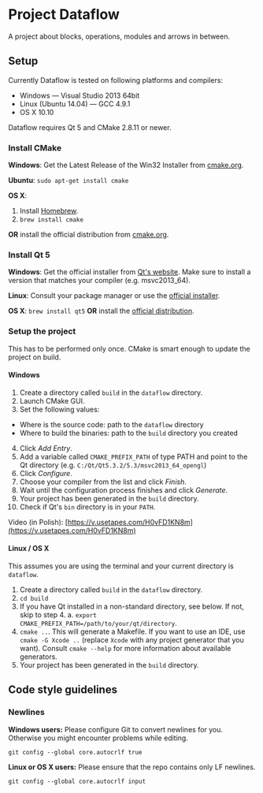 # Project Dataflow

A project about blocks, operations, modules and arrows in between.

## Setup

Currently Dataflow is tested on following platforms and compilers:

- Windows — Visual Studio 2013 64bit
- Linux (Ubuntu 14.04) — GCC 4.9.1
- OS X 10.10

Dataflow requires Qt 5 and CMake 2.8.11 or newer. 

### Install CMake

**Windows**: Get the Latest Release of the Win32 Installer from [cmake.org](http://www.cmake.org/download/).

**Ubuntu**: `sudo apt-get install cmake`

**OS X**:

1. Install [Homebrew](http://brew.sh/).
2. `brew install cmake`

**OR** install the official distribution from [cmake.org](http://www.cmake.org/download/).

### Install Qt 5

**Windows**: Get the official installer from [Qt's website](http://www.qt.io/download-open-source/). Make sure to install a version that matches your compiler (e.g. msvc2013_64).

**Linux**: Consult your package manager or use the [official installer](http://www.qt.io/download-open-source/).

**OS X**: `brew install qt5` **OR** install the [official distribution](http://www.qt.io/download-open-source/).

### Setup the project

This has to be performed only once. CMake is smart enough to update the project on build.

#### Windows

1. Create a directory called `build` in the `dataflow` directory.
2. Launch CMake GUI.
3. Set the following values:
  - Where is the source code: path to the `dataflow` directory
  - Where to build the binaries: path to the `build` directory you created
4. Click _Add Entry_.
5. Add a variable called `CMAKE_PREFIX_PATH` of type PATH and point to the Qt directory (e.g. `C:/Qt/Qt5.3.2/5.3/msvc2013_64_opengl`)
6. Click _Configure_.
7. Choose your compiler from the list and click _Finish_.
8. Wait until the configuration process finishes and click _Generate_.
9. Your project has been generated in the `build` directory.
10. Check if Qt's `bin` directory is in your `PATH`.

Video (in Polish): [https://v.usetapes.com/H0vFD1KN8m](https://v.usetapes.com/H0vFD1KN8m)

#### Linux / OS X

This assumes you are using the terminal and your current directory is `dataflow`.

1. Create a directory called `build` in the `dataflow` directory.
2. `cd build`
3. If you have Qt installed in a non-standard directory, see below. If not, skip to step 4.
  a. `export CMAKE_PREFIX_PATH=/path/to/your/qt/directory`.
4. `cmake ..`. This will generate a Makefile. If you want to use an IDE, use `cmake -G Xcode ..` (replace `Xcode` with any project generator that you want). Consult `cmake --help` for more information about available generators.
5. Your project has been generated in the `build` directory.

## Code style guidelines

### Newlines

**Windows users:** Please configure Git to convert newlines for you. Otherwise you might encounter problems while editing.

```
git config --global core.autocrlf true
```

**Linux or OS X users:** Please ensure that the repo contains only LF newlines.

```
git config --global core.autocrlf input
```
